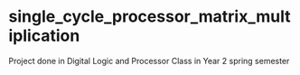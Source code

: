 # single_cycle_processor_matrix_multiplication
Project done in Digital Logic and Processor Class in Year 2 spring semester
